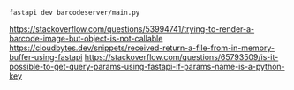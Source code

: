 
```
fastapi dev barcodeserver/main.py
```

https://stackoverflow.com/questions/53994741/trying-to-render-a-barcode-image-but-object-is-not-callable
https://cloudbytes.dev/snippets/received-return-a-file-from-in-memory-buffer-using-fastapi
https://stackoverflow.com/questions/65793509/is-it-possible-to-get-query-params-using-fastapi-if-params-name-is-a-python-key